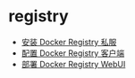# registry

- [安装 Docker Registry 私服](/zh/registry/01安装-Docker-Registry-私服.html)
- [配置 Docker Registry 客户端](/zh/registry/02配置-Docker-Registry-客户端.html)
- [部署 Docker Registry WebUI](/zh/registry/03部署-Docker-Registry-WebUI.html)